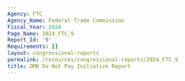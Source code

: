 ```yaml
---
Agency: FTC
Agency_Name: Federal Trade Commission
Fiscal_Year: 2024
Page_Name: 2024_FTC_9
Report_Id: '9'
Requirements: []
layout: congressional-reports
permalink: /resources/congressional-reports/2024_FTC_9
title: OMB Do Not Pay Initiative Report
---
```

